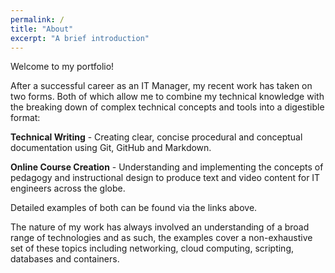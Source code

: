 ```yaml
---
permalink: /
title: "About"
excerpt: "A brief introduction"
---
```


Welcome to my portfolio!

After a successful career as an IT Manager, my recent work has taken on two forms. Both of which allow me to combine my technical knowledge with the breaking down of complex technical concepts and tools into a digestible format:

**Technical Writing** - Creating clear, concise procedural and conceptual documentation using Git, GitHub and Markdown.

**Online Course Creation** - Understanding and implementing the concepts of pedagogy and instructional design to produce text and video content for IT engineers across the globe.

Detailed examples of both can be found via the links above. 

The nature of my work has always involved an understanding of a broad range of technologies and as such, the examples cover a non-exhaustive set of these topics including networking, cloud computing, scripting, databases and containers.